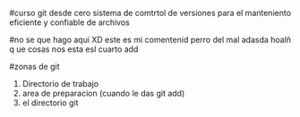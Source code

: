 #curso git desde cero
sistema de comtrtol de versiones para el manteniento eficiente y confiable de archivos

#no se que hago aqui XD
este es mi comentenid perro del mal
adasda
hoalñ q ue cosas nos esta esl cuarto add

#zonas de git
1. Directorio de trabajo
2. area de preparacion (cuando le das git add)
3. el directorio git
